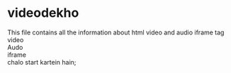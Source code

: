 # videodekho
This file contains all the information about html video and audio iframe tag
<br>
video
<br>
Audo
<br>
iframe
<br>
chalo start kartein hain;
